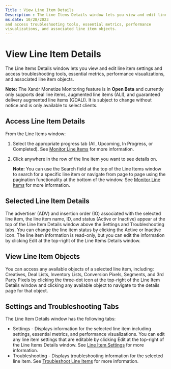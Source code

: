 ```yaml
---
Title : View Line Item Details
Description : The Line Items Details window lets you view and edit line item settings
ms.date: 10/28/2023
and access troubleshooting tools, essential metrics, performance
visualizations, and associated line item objects.
---
```



# View Line Item Details



The Line Items Details window lets you view and edit line item settings
and access troubleshooting tools, essential metrics, performance
visualizations, and associated line item objects.



<b>Note:</b> The Xandr
Monetize Monitoring feature is in **Open Beta** and currently
only supports deal line items, augmented line items
(ALI), and guaranteed delivery augmented line items (GDALI). It
is subject to change without notice and is only available to select
clients.



>

## Access Line Item Details

From the Line Items window:

1.  Select the appropriate progress tab
    (All,
    Upcoming,
    In Progress, or
    Completed). See
    <a href="monitor-line-items.md" class="xref"
    title="The Line Items screen displays All, Upcoming, In Progress, and Completed line items and metrics. It also lets you search for line items and related objects, apply filters, modify display columns, and download reports.">Monitor
    Line Items</a> for more information.
2.  Click anywhere in the row of the line item you want to see details
    on.
    

    <b>Note:</b> You can use the
    Search field at the top of the
    Line Items window to search
    for a specific line item or navigate from page to page using the
    pagination functionality at the bottom of the window. See
    <a href="monitor-line-items.md" class="xref"
    title="The Line Items screen displays All, Upcoming, In Progress, and Completed line items and metrics. It also lets you search for line items and related objects, apply filters, modify display columns, and download reports.">Monitor
    Line Items</a> for more information.

    



>

## Selected Line Item Details

The advertiser (ADV) and insertion
order (IO) associated with the
selected line item, the line item name, ID, and status
(Active or
Inactive) appear at the top of the
Line Item Details window above the
Settings and
Troubleshooting tabs. You can change
the line item status by clicking the
Active or
Inactive icon. The line item
information is read-only, but you can edit the information by clicking
Edit at the top-right of the Line
Items Details window.



>

## View Line Item Objects

You can access any available objects of a selected line item, including:
Creatives,
Deal Lists,
Inventory Lists,
Conversion Pixels,
Segments, and
3rd Party Pixels by clicking the
three-dot icon at the top-right of the Line Item Details window and
clicking any available object to navigate to the details page for that
object.



>

## Settings and Troubleshooting Tabs

The Line Item Details window has the following tabs:

- Settings - Displays information for
  the selected line item including settings, essential metrics, and
  performance visualizations. You can edit any line item settings that
  are editable by clicking Edit at the
  top-right of the Line Items Details window. See
  <a href="line-item-settings.md" class="xref"
  title="The Settings tab of the Line Item Details pane displays information for the selected line item including settings, essential metrics, and performance visualizations.">Line
  Item Settings</a> for more information.
- Troubleshooting - Displays
  troubleshooting information for the selected line item. See
  <a href="troubleshoot-line-items.md" class="xref"
  title="The Troubleshooting tab of the Line Item Details window provides troubleshooting information and tools for the selected line item in the Impression Funnel, Troubleshooting Reports, and Bid Request Sampler sections.">Troubleshoot
  Line Items</a> for more information.






